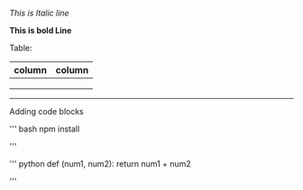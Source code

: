 *This is Italic line*

__This is bold  Line__

Table:

|column|column|
|------|------|
|      |      |
|      |      |
|      |      |
---------------


Adding code blocks

''' bash
  npm install

'''

''' python
  def (num1, num2):
    return num1 + num2

'''
